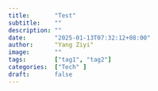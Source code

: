 ```yaml
---
title:       "Test"
subtitle:    ""
description: ""
date:        "2025-01-13T07:32:12+08:00"
author:      "Yang Ziyi"
image:       ""
tags:        ["tag1", "tag2"]
categories:  ["Tech" ]
draft:       false
---
```

